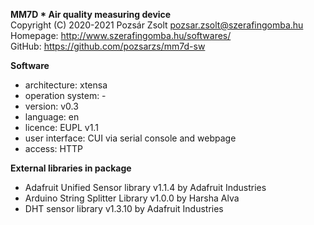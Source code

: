 **MM7D * Air quality measuring device**  
Copyright (C) 2020-2021 Pozsár Zsolt <pozsar.zsolt@szerafingomba.hu>  
Homepage: <http://www.szerafingomba.hu/softwares/>  
GitHub: <https://github.com/pozsarzs/mm7d-sw>

**Software**

 - architecture:       xtensa
 - operation system:   -
 - version:            v0.3
 - language:           en
 - licence:            EUPL v1.1
 - user interface:     CUI via serial console and webpage
 - access:             HTTP

**External libraries in package**

 - Adafruit Unified Sensor library v1.1.4 by Adafruit Industries
 - Arduino String Splitter Library v1.0.0 by Harsha Alva
 - DHT sensor library v1.3.10 by Adafruit Industries
